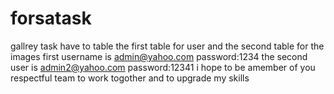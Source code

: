 # forsatask
gallrey task have to table the first table for user and the second table for the images
first username is admin@yahoo.com password:1234 the second user is admin2@yahoo.com   password:12341
i hope to be amember of you respectful team  to work togother and to upgrade my skills
